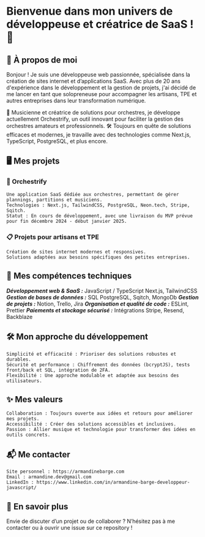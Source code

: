 # Bienvenue dans mon univers de développeuse et créatrice de SaaS ! 🚀
## 🌟 À propos de moi

Bonjour ! Je suis une développeuse web passionnée, spécialisée dans la création de sites internet et d’applications SaaS. Avec plus de 20 ans d'expérience dans le développement et la gestion de projets, j'ai décidé de me lancer en tant que solopreneuse pour accompagner les artisans, TPE et autres entreprises dans leur transformation numérique.

🎵 Musicienne et créatrice de solutions pour orchestres, je développe actuellement Orchestrify, un outil innovant pour faciliter la gestion des orchestres amateurs et professionnels.
🛠️ Toujours en quête de solutions efficaces et modernes, je travaille avec des technologies comme Next.js, TypeScript, PostgreSQL, et plus encore.
## 🖥️ Mes projets
### 🎼 Orchestrify

    Une application SaaS dédiée aux orchestres, permettant de gérer plannings, partitions et musiciens.
    Technologies : Next.js, TailwindCSS, PostgreSQL, Neon.tech, Stripe, Sqitch.
    Statut : En cours de développement, avec une livraison du MVP prévue pour fin décembre 2024 - début janvier 2025.

<!-- ➡️ Découvrez Orchestrify -->
### 📋 Projets pour artisans et TPE

    Création de sites internet modernes et responsives.
    Solutions adaptées aux besoins spécifiques des petites entreprises.
    
<!-- Exemple : [Nom d’un site fictif pour illustration]. -->
<!-- 🌐 Contributions Open Source

    Améliorations et outils partagés pour la communauté JavaScript.
    [Lien vers une contribution notable si applicable]. -->

## 🔧 Mes compétences techniques
***Développement web & SaaS :*** JavaScript / TypeScript	Next.js, TailwindCSS	
***Gestion de bases de données :*** SQL	PostgreSQL, Sqitch, MongoDb
***Gestion de projets :***	Notion,	Trello, Jira
***Organisation et qualité de code :***  ESLint, Prettier
***Paiements et stockage sécurisé :*** Intégrations	Stripe, Resend, Backblaze

## 🛠️ Mon approche du développement

    Simplicité et efficacité : Prioriser des solutions robustes et durables.
    Sécurité et performance : Chiffrement des données (bcryptJS), tests front/back et SQL, intégration de 2FA.
    Flexibilité : Une approche modulable et adaptée aux besoins des utilisateurs.

<!-- 📚 Ressources

    Tutoriels et snippets :
        Exemple : "Comment structurer une base de données avec PostgreSQL et Sqitch".
    Articles :
        "Créer un SaaS de A à Z : mon parcours avec Orchestrify".
    Guidelines :
        Contribution aux projets Open Source : CONTRIBUTING.md. -->

## ✨ Mes valeurs

    Collaboration : Toujours ouverte aux idées et retours pour améliorer mes projets.
    Accessibilité : Créer des solutions accessibles et inclusives.
    Passion : Allier musique et technologie pour transformer des idées en outils concrets.

## 📬 Me contacter

    Site personnel : https://armandinebarge.com
    Email : armandine.dev@gmail.com
    LinkedIn : https://www.linkedin.com/in/armandine-barge-developpeur-javascript/
<!-- Orchestrify : https://orchestrify.net -->

## 🎉 En savoir plus

Envie de discuter d’un projet ou de collaborer ? N’hésitez pas à me contacter ou à ouvrir une issue sur ce repository !


<!-- ## &#x1f4c8; My GitHub Stats

[![Top Langs](https://github-readme-stats.vercel.app/api/top-langs/?username=Armandine337711&hide=java&langs_count=8&theme=radical&layout=compact)](https://github.com/anuraghazra/github-readme-stats)

[![Catalin's GitHub stats](https://github-readme-stats.vercel.app/api?username=Armandine337711&theme=radical)](https://github.com/anuraghazra/github-readme-stats) -->

<!--
**Armandine337711/Armandine337711** is a ✨ _special_ ✨ repository because its `README.md` (this file) appears on your GitHub profile.

Here are some ideas to get you started:

- 🔭 I’m currently working on ...
- 🌱 I’m currently learning ...
- 👯 I’m looking to collaborate on ...
- 🤔 I’m looking for help with ...
- 💬 Ask me about ...
- 📫 How to reach me: ...
- 😄 Pronouns: ...
- ⚡ Fun fact: ...
-->

